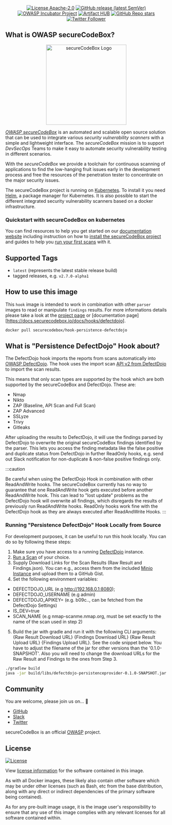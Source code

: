 <!--
SPDX-FileCopyrightText: 2020 iteratec GmbH

SPDX-License-Identifier: Apache-2.0
-->
<!--
.: IMPORTANT! :.
--------------------------
This file is generated automaticaly with `helm-docs` based on the following template files:
- ./.helm-docs/templates.gotmpl (general template data for all charts)
- ./chart-folder/.helm-docs.gotmpl (chart specific template data)

Please be aware of that and apply your changes only within those template files instead of this file.
Otherwise your changes will be reverted/overriden automaticaly due to the build process `./.github/workflows/helm-docs.yaml`
--------------------------
-->

<p align="center">
  <a href="https://opensource.org/licenses/Apache-2.0"><img alt="License Apache-2.0" src="https://img.shields.io/badge/License-Apache%202.0-blue.svg"></a>
  <a href="https://github.com/secureCodeBox/secureCodeBox/releases/latest"><img alt="GitHub release (latest SemVer)" src="https://img.shields.io/github/v/release/secureCodeBox/secureCodeBox?sort=semver"></a>
  <a href="https://owasp.org/www-project-securecodebox/"><img alt="OWASP Incubator Project" src="https://img.shields.io/badge/OWASP-Incubator%20Project-365EAA"></a>
  <a href="https://artifacthub.io/packages/search?repo=seccurecodebox"><img alt="Artifact HUB" src="https://img.shields.io/endpoint?url=https://artifacthub.io/badge/repository/seccurecodebox"></a>
  <a href="https://github.com/secureCodeBox/secureCodeBox/"><img alt="GitHub Repo stars" src="https://img.shields.io/github/stars/secureCodeBox/secureCodeBox?logo=GitHub"></a>
  <a href="https://twitter.com/securecodebox"><img alt="Twitter Follower" src="https://img.shields.io/twitter/follow/securecodebox?style=flat&color=blue&logo=twitter"></a>
</p>

## What is OWASP secureCodeBox?

<p align="center">
  <img alt="secureCodeBox Logo" src="https://docs.securecodebox.io/img/Logo_Color.svg" width="250px">
</p>

_[OWASP secureCodeBox][scb-github]_ is an automated and scalable open source solution that can be used to integrate various *security vulnerability scanners* with a simple and lightweight interface. The _secureCodeBox_ mission is to support *DevSecOps* Teams to make it easy to automate security vulnerability testing in different scenarios.

With the _secureCodeBox_ we provide a toolchain for continuous scanning of applications to find the low-hanging fruit issues early in the development process and free the resources of the penetration tester to concentrate on the major security issues.

The secureCodeBox project is running on [Kubernetes](https://kubernetes.io/). To install it you need [Helm](https://helm.sh), a package manager for Kubernetes. It is also possible to start the different integrated security vulnerability scanners based on a docker infrastructure.

### Quickstart with secureCodeBox on kubernetes

You can find resources to help you get started on our [documentation website](https://docs.securecodebox.io) including instruction on how to [install the secureCodeBox project](https://docs.securecodebox.io/docs/getting-started/installation) and guides to help you [run your first scans](https://docs.securecodebox.io/docs/getting-started/first-scans) with it.

## Supported Tags
- `latest`  (represents the latest stable release build)
- tagged releases, e.g. `v2.7.0-alpha1`

## How to use this image
This `hook` image is intended to work in combination with other `parser` images to read or manipulate `findings` results. For more informations details please take a look at the [project page][scb-docs] or [documentation page][https://docs.securecodebox.io/docs/hooks/defectdojo].

```bash
docker pull securecodebox/hook-persistence-defectdojo
```

## What is "Persistence DefectDojo" Hook about?
The DefectDojo hook imports the reports from scans automatically into [OWASP DefectDojo](https://www.defectdojo.org/).
The hook uses the import scan [API v2 from DefectDojo](https://defectdojo.readthedocs.io/en/latest/api-v2-docs.html) to import the scan results.

This means that only scan types are supported by the hook which are both supported by the secureCodeBox and DefectDojo.
These are:

- Nmap
- Nikto
- ZAP (Baseline, API Scan and Full Scan)
- ZAP Advanced
- SSLyze
- Trivy
- Gitleaks

After uploading the results to DefectDojo, it will use the findings parsed by DefectDojo to overwrite the
original secureCodeBox findings identified by the parser. This lets you access the finding metadata like the false
positive and duplicate status from DefectDojo in further ReadOnly hooks, e.g. send out Slack notification
for non-duplicate & non-false positive findings only.

:::caution

Be careful when using the DefectDojo Hook in combination with other ReadAndWrite hooks. The secureCodeBox currently has
no way to guarantee that one ReadAndWrite hook gets executed before another ReadAndWrite hook. This can lead to
"lost update" problems as the DefectDojo hook will overwrite all findings, which disregards the results of previously
run ReadAndWrite hooks.
ReadOnly hooks work fine with the DefectDojo hook as they are always executed after ReadAndWrite Hooks.
:::

### Running "Persistence DefectDojo" Hook Locally from Source
For development purposes, it can be useful to run this hook locally. You can do so by following these steps:

1. Make sure you have access to a running [DefectDojo](https://github.com/DefectDojo/django-DefectDojo) instance.
2. [Run a Scan](https://docs.securecodebox.io/docs/getting-started/first-scans) of your choice.
3. Supply Download Links for the Scan Results (Raw Result and Findings.json). You can e.g., access them from the
included [Minio Instance](https://docs.securecodebox.io/docs/getting-started/installation/#accessing-the-included-minio-instance)
and upload them to a GitHub Gist.
4. Set the following environment variables:

- DEFECTDOJO_URL (e.g http://192.168.0.1:8080);
- DEFECTDOJO_USERNAME (e.g admin)
- DEFECTDOJO_APIKEY= (e.g. b09c.., can be fetched from the DefectDojo Settings)
- IS_DEV=true
- SCAN_NAME (e.g nmap-scanme.nmap.org, must be set exactly to the name of the scan used in step 2)

5. Build the jar with gradle and run it with the following CLI arguments: {Raw Result Download URL} {Findings Download URL} {Raw Result Upload URL} {Findings Upload URL}.
See the code snippet below. You have to adjust the filename of the jar for other versions than the '0.1.0-SNAPSHOT'.
Also you will need to change the download URLs for the Raw Result and Findings to the ones from Step 3.

```bash
./gradlew build
java -jar build/libs/defectdojo-persistenceprovider-0.1.0-SNAPSHOT.jar https://gist.githubusercontent.com/.../scanme-nmap-org.xml https://gist.githubusercontent.com/.../nmap-findings.json https://httpbin.org/put https://httpbin.org/put
```

## Community

You are welcome, please join us on... 👋

- [GitHub][scb-github]
- [Slack][scb-slack]
- [Twitter][scb-twitter]

secureCodeBox is an official [OWASP][scb-owasp] project.

## License
[![License](https://img.shields.io/badge/License-Apache%202.0-blue.svg)](https://opensource.org/licenses/Apache-2.0)

View [license information](https://github.com/secureCodeBox/secureCodeBox/blob/master/LICENSE) for the software contained in this image.

As with all Docker images, these likely also contain other software which may be under other licenses (such as Bash, etc from the base distribution, along with any direct or indirect dependencies of the primary software being contained).

As for any pre-built image usage, it is the image user's responsibility to ensure that any use of this image complies with any relevant licenses for all software contained within.

[scb-owasp]: https://www.owasp.org/index.php/OWASP_secureCodeBox
[scb-docs]: https://docs.securecodebox.io/
[scb-site]: https://www.securecodebox.io/
[scb-github]: https://github.com/secureCodeBox/
[scb-twitter]: https://twitter.com/secureCodeBox
[scb-slack]: https://join.slack.com/t/securecodebox/shared_invite/enQtNDU3MTUyOTM0NTMwLTBjOWRjNjVkNGEyMjQ0ZGMyNDdlYTQxYWQ4MzNiNGY3MDMxNThkZjJmMzY2NDRhMTk3ZWM3OWFkYmY1YzUxNTU
[scb-license]: https://github.com/secureCodeBox/secureCodeBox/blob/master/LICENSE
